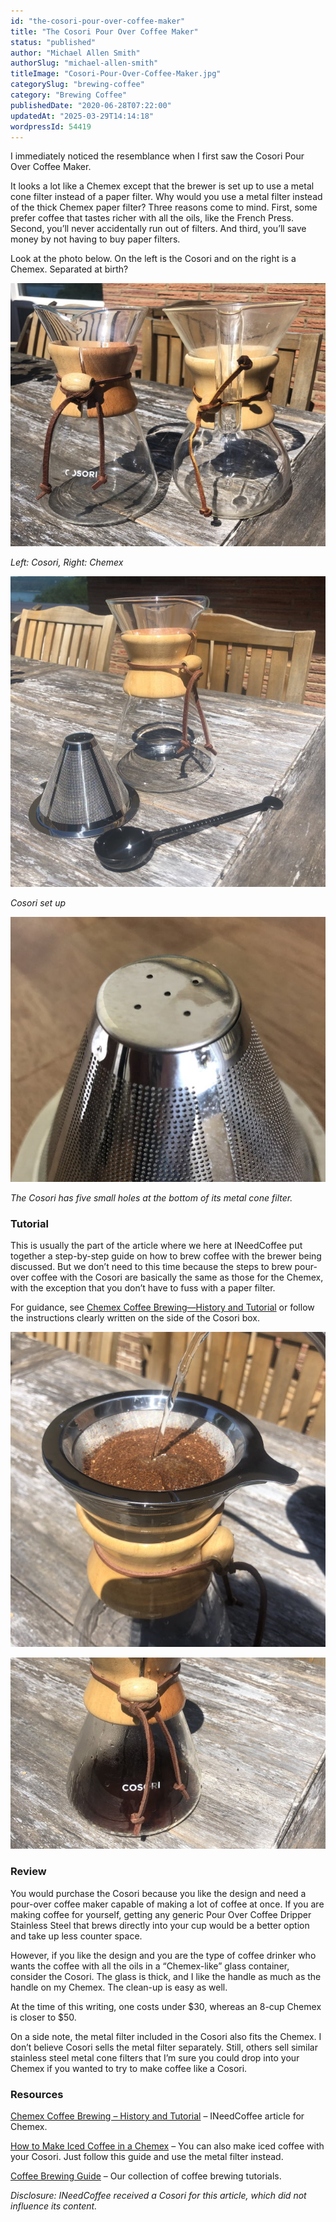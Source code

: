 ```yaml
---
id: "the-cosori-pour-over-coffee-maker"
title: "The Cosori Pour Over Coffee Maker"
status: "published"
author: "Michael Allen Smith"
authorSlug: "michael-allen-smith"
titleImage: "Cosori-Pour-Over-Coffee-Maker.jpg"
categorySlug: "brewing-coffee"
category: "Brewing Coffee"
publishedDate: "2020-06-28T07:22:00"
updatedAt: "2025-03-29T14:14:18"
wordpressId: 54419
---
```


I immediately noticed the resemblance when I first saw the Cosori Pour Over Coffee Maker.

It looks a lot like a Chemex except that the brewer is set up to use a metal cone filter instead of a paper filter. Why would you use a metal filter instead of the thick Chemex paper filter? Three reasons come to mind. First, some prefer coffee that tastes richer with all the oils, like the French Press. Second, you’ll never accidentally run out of filters. And third, you’ll save money by not having to buy paper filters.

Look at the photo below. On the left is the Cosori and on the right is a Chemex. Separated at birth?

![cosori and chemex](cosori-and-chemex.jpg)

*Left: Cosori, Right: Chemex*

![cosori setup](cosori-setup.jpg)

*Cosori set up*

![cosori filter](cosori-filter.jpg)

*The Cosori has five small holes at the bottom of its metal cone filter.*

### Tutorial

This is usually the part of the article where we here at INeedCoffee put together a step-by-step guide on how to brew coffee with the brewer being discussed. But we don’t need to this time because the steps to brew pour-over coffee with the Cosori are basically the same as those for the Chemex, with the exception that you don’t have to fuss with a paper filter.

For guidance, see [Chemex Coffee Brewing—History and Tutorial](/chemex-coffee-brewing-history-and-tutorial/) or follow the instructions clearly written on the side of the Cosori box.

![pour over cosori](cosori-pour-water.jpg)

![cosori front](cosori-front.jpg)

### Review

You would purchase the Cosori because you like the design and need a pour-over coffee maker capable of making a lot of coffee at once. If you are making coffee for yourself, getting any generic Pour Over Coffee Dripper Stainless Steel that brews directly into your cup would be a better option and take up less counter space.

However, if you like the design and you are the type of coffee drinker who wants the coffee with all the oils in a “Chemex-like” glass container, consider the Cosori. The glass is thick, and I like the handle as much as the handle on my Chemex. The clean-up is easy as well.

At the time of this writing, one costs under $30, whereas an 8-cup Chemex is closer to $50.

On a side note, the metal filter included in the Cosori also fits the Chemex. I don’t believe Cosori sells the metal filter separately. Still, others sell similar stainless steel metal cone filters that I’m sure you could drop into your Chemex if you wanted to try to make coffee like a Cosori.

### Resources

[Chemex Coffee Brewing – History and Tutorial](/chemex-coffee-brewing-history-and-tutorial/) – INeedCoffee article for Chemex.

[How to Make Iced Coffee in a Chemex](/make-iced-coffee-chemex/) – You can also make iced coffee with your Cosori. Just follow this guide and use the metal filter instead.

[Coffee Brewing Guide](/coffee-brewing-guide/) – Our collection of coffee brewing tutorials.

*Disclosure: INeedCoffee received a Cosori for this article, which did not influence its content.*

